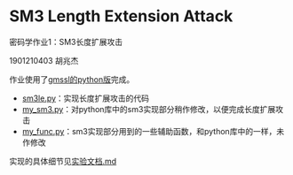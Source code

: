 # SM3 Length Extension Attack

密码学作业1：SM3长度扩展攻击

1901210403 胡兆杰

作业使用了[gmssl的python版](https://github.com/duanhongyi/gmssl)完成。

- [sm3le.py](https://github.com/hjzin/SM3LengthExtensionAttack/blob/master/sm3le.py)：实现长度扩展攻击的代码
- [my_sm3.py](https://github.com/hjzin/SM3LengthExtensionAttack/blob/master/my_sm3.py)：对python库中的sm3实现部分稍作修改，以便完成长度扩展攻击
- [my_func.py](https://github.com/hjzin/SM3LengthExtensionAttack/blob/master/myfunc.py)：sm3实现部分用到的一些辅助函数，和python库中的一样，未作修改

实现的具体细节见[实验文档.md](https://github.com/hjzin/SM3LengthExtensionAttack/blob/master/实验文档.md)